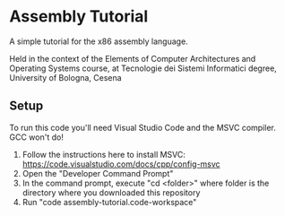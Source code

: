 # Assembly Tutorial
A simple tutorial for the x86 assembly language.

Held in the context of the Elements of Computer Architectures and Operating Systems course, at Tecnologie dei Sistemi Informatici degree, University of Bologna, Cesena

## Setup
To run this code you'll need Visual Studio Code and the MSVC compiler. GCC won't do!

1. Follow the instructions here to install MSVC: https://code.visualstudio.com/docs/cpp/config-msvc
2. Open the "Developer Command Prompt"
3. In the command prompt, execute "cd \<folder\>" where folder is the directory where you downloaded this repository
4. Run "code assembly-tutorial.code-workspace"
